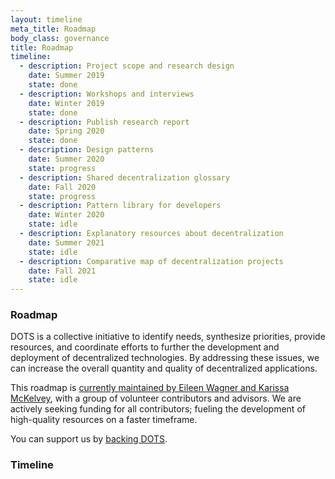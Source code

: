 ```yaml
---
layout: timeline
meta_title: Roadmap
body_class: governance
title: Roadmap
timeline:
  - description: Project scope and research design
    date: Summer 2019
    state: done
  - description: Workshops and interviews
    date: Winter 2019
    state: done
  - description: Publish research report
    date: Spring 2020
    state: done
  - description: Design patterns
    date: Summer 2020
    state: progress
  - description: Shared decentralization glossary
    date: Fall 2020
    state: progress
  - description: Pattern library for developers
    date: Winter 2020
    state: idle
  - description: Explanatory resources about decentralization
    date: Summer 2021
    state: idle
  - description: Comparative map of decentralization projects
    date: Fall 2021
    state: idle
---
```


### Roadmap

DOTS is a collective initiative to identify needs, synthesize priorities, provide resources, and coordinate efforts to further the development and deployment of decentralized technologies. By addressing these issues, we can increase the overall quantity and quality of decentralized applications.

This roadmap is [currently maintained by Eileen Wagner and Karissa
McKelvey](/about),
with a group of volunteer contributors and advisors. We are actively seeking
funding for all contributors; fueling the development of high-quality resources
on a faster timeframe.

You can support us by <a href="/support-us">backing DOTS</a>.

### Timeline
